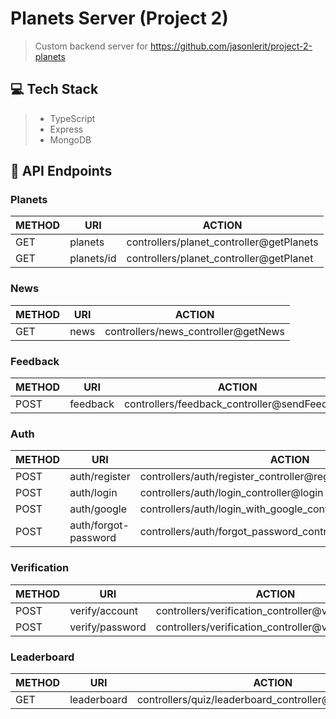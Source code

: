 # Planets Server (Project 2)
> Custom backend server for https://github.com/jasonlerit/project-2-planets

## 💻 Tech Stack
> - TypeScript
> - Express
> - MongoDB

## 🚀 API Endpoints

### Planets
| METHOD | URI                  | ACTION                                                          |
|--------|----------------------|-----------------------------------------------------------------|
| GET    | planets              | controllers/planet_controller@getPlanets                        |
| GET    | planets/id           | controllers/planet_controller@getPlanet                         |

### News
| METHOD | URI                  | ACTION                                                          |
|--------|----------------------|-----------------------------------------------------------------|
| GET    | news                 | controllers/news_controller@getNews                             |

### Feedback
| METHOD | URI                  | ACTION                                                          |
|--------|----------------------|-----------------------------------------------------------------|
| POST   | feedback             | controllers/feedback_controller@sendFeedback                    |

### Auth
| METHOD | URI                  | ACTION                                                          |
|--------|----------------------|-----------------------------------------------------------------|
| POST   | auth/register        | controllers/auth/register_controller@register                   |
| POST   | auth/login           | controllers/auth/login_controller@login                         |
| POST   | auth/google          | controllers/auth/login_with_google_controller@loginWithGoogle   |
| POST   | auth/forgot-password | controllers/auth/forgot_password_controller@forgotPassword      |

### Verification
| METHOD | URI                  | ACTION                                                          |
|--------|----------------------|-----------------------------------------------------------------|
| POST   | verify/account       | controllers/verification_controller@verifyAccount               |
| POST   | verify/password      | controllers/verification_controller@verifyPassword              |

### Leaderboard
| METHOD | URI                  | ACTION                                                          |
|--------|----------------------|-----------------------------------------------------------------|
| GET    | leaderboard          | controllers/quiz/leaderboard_controller@getLeadeboards          |